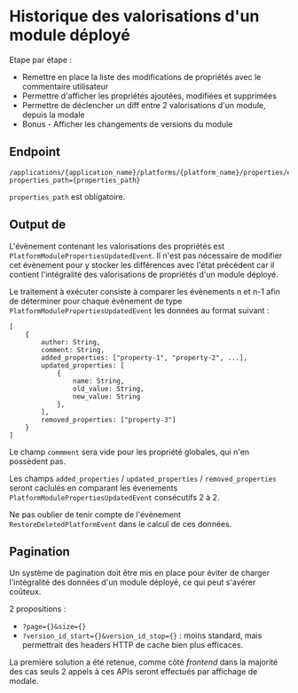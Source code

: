 # Historique des valorisations d'un module déployé

Etape par étape :
* Remettre en place la liste des modifications de propriétés avec le commentaire utilisateur
* Permettre d'afficher les propriétés ajoutées, modifiées et supprimées
* Permettre de déclencher un diff entre 2 valorisations d'un module, depuis la modale
* Bonus - Afficher les changements de versions du module

## Endpoint

    /applications/{application_name}/platforms/{platform_name}/properties/events?properties_path={properties_path}

`properties_path` est obligatoire.

## Output de

L'évènement contenant les valorisations des propriétés est `PlatformModulePropertiesUpdatedEvent`. Il n'est pas nécessaire de modifier cet évènement pour y stocker les différences avec l'état précédent car il contient l'intégralité des valorisations de propriétés d'un module déployé.

Le traitement à exécuter consiste à comparer les évènements n et n-1 afin de déterminer pour chaque évènement de type `PlatformModulePropertiesUpdatedEvent` les données au format suivant :

    [
        {
            author: String,
            comment: String,
            added_properties: ["property-1", "property-2", ...],
            updated_properties: [
                {
                    name: String,
                    old_value: String,
                    new_value: String
                },
            ],
            removed_properties: ["property-3"]
        }
    ]

Le champ `commment` sera vide pour les propriété globales, qui n'en possèdent pas.

Les champs `added_properties` / `updated_properties` / `removed_properties` seront caclulés en comparant les évenements `PlatformModulePropertiesUpdatedEvent` consécutifs 2 à 2.

Ne pas oublier de tenir compte de l'évènement `RestoreDeletedPlatformEvent` dans le calcul de ces données.

## Pagination

Un système de pagination doit être mis en place pour éviter de charger l'intégralité des données d'un module déployé, ce qui peut s'avérer coûteux.

2 propositions :

* `?page={}&size={}`
* `?version_id_start={}&version_id_stop={}` : moins standard, mais permettrait des headers HTTP de cache bien plus efficaces.

La première solution a été retenue, comme côté _frontend_ dans la majorité des cas seuls 2 appels à ces APIs seront effectués par affichage de modale.
